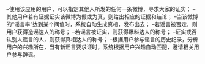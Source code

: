 –使用该应用的用户，可以指定其他人所发的任何一条微博，寻求大家的证实；
–其他用户若有证据证实该微博为假或为真，则给出相应的证据和结论；
–当该微博的“谣言率”达到某个阈值时，系统自动生成真相，发布出去；
–若谣言被否定，则用户获得造谣达人的称号；
–若谣言被证实，则获得爆料达人的称号；
–证实或否认别人谣言的人，则获得真相达人的称号；
–根据用户参与谣言的历史纪录，分析用户的兴趣所在，当有新谣言要求证时，系统根据用户兴趣自动匹配，邀请相关用户参与辟谣。